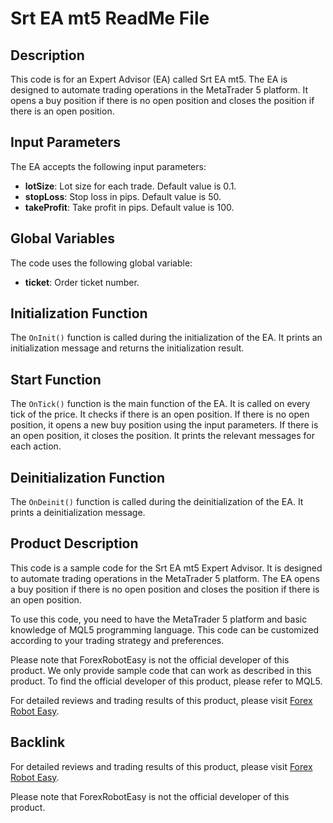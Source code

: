 # Srt EA mt5 ReadMe File

## Description

This code is for an Expert Advisor (EA) called Srt EA mt5. The EA is designed to automate trading operations in the MetaTrader 5 platform. It opens a buy position if there is no open position and closes the position if there is an open position.

## Input Parameters

The EA accepts the following input parameters:

- **lotSize**: Lot size for each trade. Default value is 0.1.
- **stopLoss**: Stop loss in pips. Default value is 50.
- **takeProfit**: Take profit in pips. Default value is 100.

## Global Variables

The code uses the following global variable:

- **ticket**: Order ticket number.

## Initialization Function

The `OnInit()` function is called during the initialization of the EA. It prints an initialization message and returns the initialization result.

## Start Function

The `OnTick()` function is the main function of the EA. It is called on every tick of the price. It checks if there is an open position. If there is no open position, it opens a new buy position using the input parameters. If there is an open position, it closes the position. It prints the relevant messages for each action.

## Deinitialization Function

The `OnDeinit()` function is called during the deinitialization of the EA. It prints a deinitialization message.

## Product Description

This code is a sample code for the Srt EA mt5 Expert Advisor. It is designed to automate trading operations in the MetaTrader 5 platform. The EA opens a buy position if there is no open position and closes the position if there is an open position.

To use this code, you need to have the MetaTrader 5 platform and basic knowledge of MQL5 programming language. This code can be customized according to your trading strategy and preferences.

Please note that ForexRobotEasy is not the official developer of this product. We only provide sample code that can work as described in this product. To find the official developer of this product, please refer to MQL5.

For detailed reviews and trading results of this product, please visit [Forex Robot Easy](https://forexroboteasy.com/forex-robot-review/review-srt-ea-mt5-real-results-with-stress-tested-forex-software/).

## Backlink

For detailed reviews and trading results of this product, please visit [Forex Robot Easy](https://forexroboteasy.com/forex-robot-review/review-srt-ea-mt5-real-results-with-stress-tested-forex-software/).

Please note that ForexRobotEasy is not the official developer of this product.
